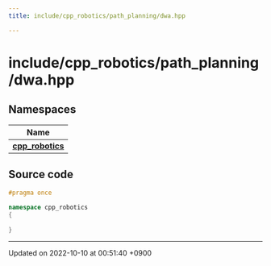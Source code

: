 ```yaml
---
title: include/cpp_robotics/path_planning/dwa.hpp

---
```


# include/cpp_robotics/path_planning/dwa.hpp



## Namespaces

| Name           |
| -------------- |
| **[cpp_robotics](/cpp_robotics/doxybook/Namespaces/namespacecpp__robotics/)**  |




## Source code

```cpp
#pragma once

namespace cpp_robotics
{
    
}
```


-------------------------------

Updated on 2022-10-10 at 00:51:40 +0900
